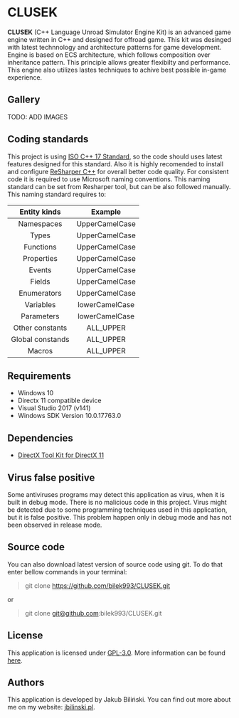 CLUSEK
==================================

**CLUSEK** (C++ Language Unroad Simulator Engine Kit) is an advanced game engine written in C++ and designed for offroad game. This kit was desinged with latest technnology and architecture patterns for game development. Engine is based on ECS architecture, which follows composition over inheritance pattern. This principle allows greater flexibilty and performance. This engine also utilizes lastes techniques to achive best possible in-game experience.



## Gallery

TODO: ADD IMAGES



## Coding standards
This project is using [ISO C++ 17 Standard](https://en.wikipedia.org/wiki/C%2B%2B17), so the code should uses latest features designed for this standard. Also it is highly recomended to install and configure [ReSharper C++](https://www.jetbrains.com/resharper-cpp/) for overall better code quality. For consistent code it is required to use Microsoft naming conventions. This naming standard can be set from Resharper tool, but can be also followed manually. This naming standard requires to:

|   Entity kinds   |     Example    |
|:----------------:|:--------------:|
|    Namespaces    | UpperCamelCase |
|       Types      | UpperCamelCase |
|     Functions    | UpperCamelCase |
|    Properties    | UpperCamelCase |
|      Events      | UpperCamelCase |
|      Fields      | UpperCamelCase |
|    Enumerators   | UpperCamelCase |
|     Variables    | lowerCamelCase |
|    Parameters    | lowerCamelCase |
|  Other constants |    ALL_UPPER   |
| Global constands |    ALL_UPPER   |
|      Macros      |    ALL_UPPER   |


## Requirements

* Windows 10
* Directx 11 compatible device
* Visual Studio 2017 (v141)
* Windows SDK Version 10.0.17763.0



## Dependencies

* [DirectX Tool Kit for DirectX 11](https://github.com/microsoft/DirectXTK/tree/94e4227a5289f6e5390bf52daf3a4d15ecdf6922)



## Virus false positive

Some antiviruses programs may detect this application as virus, when it is built in debug mode. There is no malicious code in this project. Virus might be detected due to some programming techniques used in this application, but it is false positive. This problem happen only in debug mode and has not been observed in release mode.



## Source code

You can also download latest version of source code using git. To do that enter bellow commands in your terminal:
> git clone https://github.com/bilek993/CLUSEK.git

or

> git clone git@github.com:bilek993/CLUSEK.git



## License

This application is licensed under [GPL-3.0](LICENSE). More information can be found [here](https://www.gnu.org/licenses/gpl-3.0.en.html).



## Authors

This application is developed by Jakub Biliński. You can find out more about me on my website: [jbilinski.pl](http:/www.jbilinski.pl).